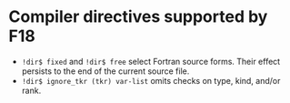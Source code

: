 <!--===- documentation/Directives.md 
  
   Part of the LLVM Project, under the Apache License v2.0 with LLVM Exceptions.
   See https://llvm.org/LICENSE.txt for license information.
   SPDX-License-Identifier: Apache-2.0 WITH LLVM-exception
  
-->

Compiler directives supported by F18
====================================

* `!dir$ fixed` and `!dir$ free` select Fortran source forms.  Their effect
  persists to the end of the current source file.
* `!dir$ ignore_tkr (tkr) var-list` omits checks on type, kind, and/or rank.
